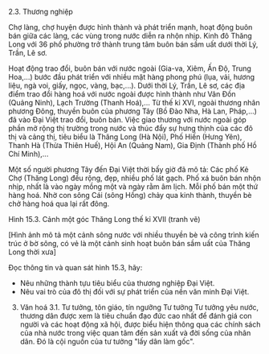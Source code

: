 2.3. Thương nghiệp

Chợ làng, chợ huyện được hình thành và phát triển mạnh, hoạt động buôn bán giữa các làng, các vùng trong nước diễn ra nhộn nhịp. Kinh đô Thăng Long với 36 phố phường trở thành trung tâm buôn bán sầm uất dưới thời Lý, Trần, Lê sơ.

Hoạt động trao đổi, buôn bán với nước ngoài (Gia-va, Xiêm, Ấn Độ, Trung Hoa,...) bước đầu phát triển với nhiều mặt hàng phong phú (lụa, vải, hương liệu, ngà voi, giấy, ngọc, vàng, bạc,...). Dưới thời Lý, Trần, Lê sơ, các địa điểm trao đổi hàng hoá với nước ngoài được hình thành như Vân Đồn (Quảng Ninh), Lạch Trường (Thanh Hoá),...
Từ thế kỉ XVI, ngoài thương nhân phương Đông, thuyền buôn của phương Tây (Bồ Đào Nha, Hà Lan, Pháp,...) đã vào Đại Việt trao đổi, buôn bán. Việc giao thương với nước ngoài góp phần mở rộng thị trường trong nước và thúc đẩy sự hưng thịnh của các đô thị và cảng thị, tiêu biểu là Thăng Long (Hà Nội), Phố Hiến (Hưng Yên), Thanh Hà (Thừa Thiên Huế), Hội An (Quảng Nam), Gia Định (Thành phố Hồ Chí Minh),...

Một số người phương Tây đến Đại Việt thời bấy giờ đã mô tả: Các phố Kẻ Chợ (Thăng Long) đều rộng, đẹp, nhiều phố lát gạch. Phố xá buôn bán nhộn nhịp, nhất là vào ngày mồng một và ngày rằm âm lịch. Mỗi phố bán một thứ hàng hoá. Nhờ con sông Cái (sông Hồng) chảy qua kinh thành, thuyền bè chở hàng hoá qua lại rất đông.

Hình 15.3. Cảnh một góc Thăng Long thế kỉ XVII (tranh vẽ)

[Hình ảnh mô tả một cảnh sông nước với nhiều thuyền bè và công trình kiến trúc ở bờ sông, có vẻ là một cảnh sinh hoạt buôn bán sầm uất của Thăng Long thời xưa]

Đọc thông tin và quan sát hình 15.3, hãy:
- Nêu những thành tựu tiêu biểu của thương nghiệp Đại Việt.
- Nêu vai trò của đô thị đối với sự phát triển của nền văn minh Đại Việt.

3. Văn hoá
3.1. Tư tưởng, tôn giáo, tín ngưỡng
Tư tưởng
Tư tưởng yêu nước, thương dân được xem là tiêu chuẩn đạo đức cao nhất để đánh giá con người và các hoạt động xã hội, được biểu hiện thông qua các chính sách của nhà nước trong việc quan tâm đến sản xuất và đời sống của nhân dân. Đó là cội nguồn của tư tưởng "lấy dân làm gốc".